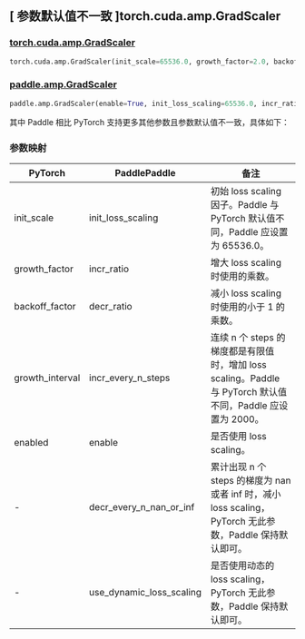 ## [ 参数默认值不一致 ]torch.cuda.amp.GradScaler

### [torch.cuda.amp.GradScaler](https://pytorch.org/docs/stable/amp.html#torch.cuda.amp.GradScaler)

```python
torch.cuda.amp.GradScaler(init_scale=65536.0, growth_factor=2.0, backoff_factor=0.5, growth_interval=2000, enabled=True)
```

### [paddle.amp.GradScaler](https://www.paddlepaddle.org.cn/documentation/docs/zh/develop/api/paddle/amp/GradScaler_cn.html)

```python
paddle.amp.GradScaler(enable=True, init_loss_scaling=65536.0, incr_ratio=2.0, decr_ratio=0.5, incr_every_n_steps=2000, decr_every_n_nan_or_inf=2, use_dynamic_loss_scaling=True)
```

其中 Paddle 相比 PyTorch 支持更多其他参数且参数默认值不一致，具体如下：

### 参数映射

| PyTorch         | PaddlePaddle             | 备注                                                                          |
| --------------- | ------------------------ |-----------------------------------------------------------------------------|
| init_scale      | init_loss_scaling        | 初始 loss scaling 因子。Paddle 与 PyTorch 默认值不同，Paddle 应设置为 65536.0。   |
| growth_factor   | incr_ratio               | 增大 loss scaling 时使用的乘数。                                                     |
| backoff_factor  | decr_ratio               | 减小 loss scaling 时使用的小于 1 的乘数。                                               |
| growth_interval | incr_every_n_steps       | 连续 n 个 steps 的梯度都是有限值时，增加 loss scaling。Paddle 与 PyTorch 默认值不同，Paddle 应设置为 2000。|
| enabled         | enable                  | 是否使用 loss scaling。                                                          |
| -               | decr_every_n_nan_or_inf  | 累计出现 n 个 steps 的梯度为 nan 或者 inf 时，减小 loss scaling，PyTorch 无此参数，Paddle 保持默认即可。 |
| -               | use_dynamic_loss_scaling | 是否使用动态的 loss scaling，PyTorch 无此参数，Paddle 保持默认即可。                            |
